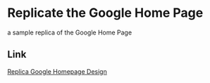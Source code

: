 # Replicate the Google Home Page
a sample replica of the Google Home Page

## Link
[Replica Google Homepage Design](https://felistus.github.io/Google-Home-Page-Replica/)

